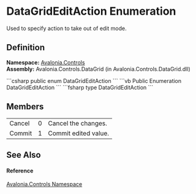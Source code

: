 # DataGridEditAction Enumeration


Used to specify action to take out of edit mode.



## Definition
**Namespace:** <a href="N_Avalonia_Controls">Avalonia.Controls</a>  
**Assembly:** Avalonia.Controls.DataGrid (in Avalonia.Controls.DataGrid.dll)

<Tabs groupId="api-code-preview">
<TabItem value="csharp" label="C#">
```csharp
public enum DataGridEditAction
```
</TabItem>
<TabItem value="vb" label="VB">
```vb
Public Enumeration DataGridEditAction
```
</TabItem>
<TabItem value="fsharp" label="F#">
```fsharp
type DataGridEditAction
```
</TabItem>
</Tabs>



## Members
<table>
<tr>
<td>Cancel</td>
<td>0</td>
<td>Cancel the changes.</td>
</tr>
<tr>
<td>Commit</td>
<td>1</td>
<td>Commit edited value.</td>
</tr>
</table>

## See Also


#### Reference
<a href="N_Avalonia_Controls">Avalonia.Controls Namespace</a>  

